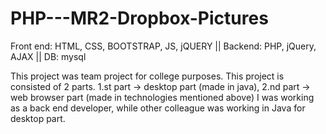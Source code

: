 # PHP---MR2-Dropbox-Pictures
Front end: HTML, CSS, BOOTSTRAP, JS, jQUERY || Backend: PHP, jQuery, AJAX || DB: mysql

This project was team project for college purposes.
This project is consisted of 2 parts. 1.st part -> desktop part (made in java), 2.nd part -> web browser part (made in technologies mentioned above)
I was working as a back end developer, while other colleague was working in Java for desktop part.
